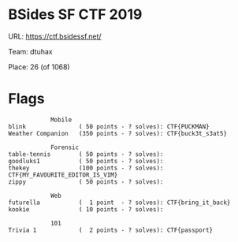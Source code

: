 # BSides SF CTF 2019

URL: https://ctf.bsidessf.net/

Team: dtuhax

Place: 26 (of 1068)

# Flags

```
            Mobile
blink               ( 50 points - ? solves): CTF{PUCKMAN}
Weather Companion   (350 points - ? solves): CTF{buck3t_s3at5}

            Forensic
table-tennis        ( 50 points - ? solves): 
goodluks1           ( 50 points - ? solves): 
thekey              (100 points - ? solves): CTF{MY_FAVOURITE_EDITOR_IS_VIM}
zippy               ( 50 points - ? solves): 

            Web
futurella           (  1 point  - ? solves): CTF{bring_it_back}
kookie              ( 10 points - ? solves): 

            101
Trivia 1            (  2 points - ? solves): CTF{passport}
```

